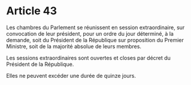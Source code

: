 # Article 43

Les chambres du Parlement se réunissent en session extraordinaire, sur convocation
de leur président, pour un ordre du jour déterminé, à la demande, soit du Président
de la République sur proposition du Premier Ministre, soit de la majorité absolue de
leurs membres.

Les sessions extraordinaires sont ouvertes et closes par décret du Président de la
République.

Elles ne peuvent excéder une durée de quinze jours.